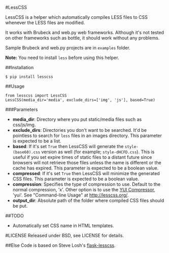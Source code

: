 #LessCSS

LessCSS is a helper which automatically compiles LESS files to CSS whenever the LESS files are modified.

It works with Brubeck and web.py web frameworks. Although it's not tested on other frameworks such as bottle, it should work without any problems.

Sample Brubeck and web.py projects are in `examples` folder.

**Note:** You need to install `less` before using this helper.

##Installation

	$ pip install lesscss

##Usage

	from lesscss import LessCSS
	LessCSS(media_dir='media', exclude_dirs=['img', 'js'], based=True)

###Parameters

- **media_dir**: Directory where you put static/media files such as css/js/img.
- **exclude_dirs**: Directories you don't want to be searched. It'd be pointless to search for `less` files in an images directory. This parameter is expected to be a list.
- **based**: If it's set `True` then LessCSS will generate the `style-(base60).css` version as well (for example; `style-dHCFD.css`). This is useful if you set expire times of static files to a distant future since browsers will not retrieve those files unless the name is different or the cache has expired. This parameter is expected to be a boolean value.
- **compressed**: If it's set `True` then LessCSS will minimize the generated CSS files. This parameter is expected to be a boolean value.
- **compression**: Specifies the type of compression to use. Default to the normal compression, 'x'. Other option is to use the [YUI Compressor](http://developer.yahoo.com/yui/compressor/css.html), 'yui'. See "Command-line Usage" at http://lesscss.org/.
- **output_dir**: Absolute path of the folder where compiled CSS files should be put.


##TODO
- Automatically set CSS name in HTML templates.

#LICENSE
Released under BSD, see LICENSE for details.

##Else
Code is based on Steve Losh's [flask-lesscss](http://sjl.bitbucket.org/flask-lesscss/).

